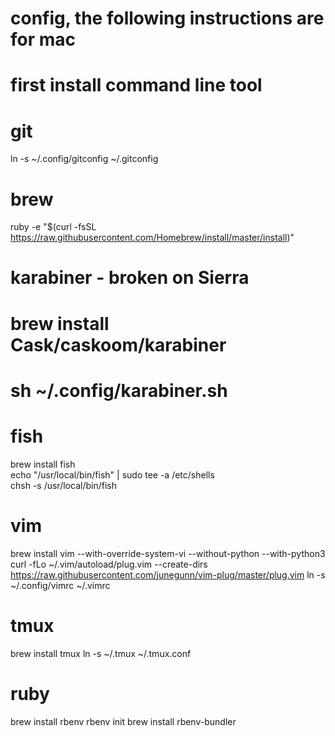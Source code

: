 # config, the following instructions are for mac
# first install command line tool

# git
ln -s ~/.config/gitconfig ~/.gitconfig

# brew
ruby -e "$(curl -fsSL https://raw.githubusercontent.com/Homebrew/install/master/install)"

# karabiner - broken on Sierra 
# brew install Cask/caskoom/karabiner  
# sh ~/.config/karabiner.sh

# fish
brew install fish  
echo "/usr/local/bin/fish" | sudo tee -a /etc/shells  
chsh -s /usr/local/bin/fish

# vim
brew install vim --with-override-system-vi --without-python --with-python3  
curl -fLo ~/.vim/autoload/plug.vim --create-dirs \
    https://raw.githubusercontent.com/junegunn/vim-plug/master/plug.vim
ln -s ~/.config/vimrc ~/.vimrc

# tmux
brew install tmux
ln -s ~/.tmux ~/.tmux.conf

# ruby
brew install rbenv
rbenv init
brew install rbenv-bundler

